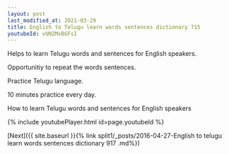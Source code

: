 ```yaml
---
layout: post
last_modified_at: 2021-03-29
title: English to Telugu learn words sentences dictionary 715 
youtubeId: vUNZMxBGFsI
---
```

 
 
Helps to learn Telugu words and sentences for English speakers.

Opportunitiy to repeat the words sentences. 

Practice Telugu language. 
 
10 minutes practice every day. 
 
How to learn Telugu words and sentences for English speakers 
 
{% include youtubePlayer.html id=page.youtubeId %}
 
 
[Next]({{ site.baseurl }}{% link  split1/_posts/2016-04-27-English to telugu learn words sentences dictionary 917 .md%})
 
